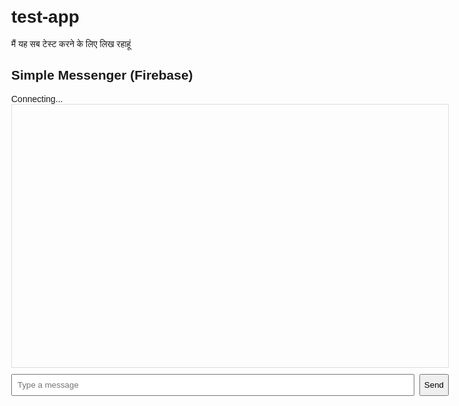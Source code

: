 # test-app
मैं यह सब टेस्ट करने के लिए लिख रहाहूं
<!doctype html>
<html>
<head>
  <meta charset="utf-8" />
  <title>Simple Messenger (Firebase)</title>
  <style>
    body{font-family: Arial; max-width:700px;margin:20px auto;}
    #messages{border:1px solid #ddd; height:400px; overflow:auto;padding:10px;}
    .msg{margin:8px 0;padding:6px;border-radius:6px;background:#f1f1f1;}
    .me{background:#d1ffd1;text-align:right;}
    #inputRow{display:flex; gap:8px; margin-top:10px;}
    input[type="text"]{flex:1;padding:8px;}
  </style>
</head>
<body>
  <h2>Simple Messenger (Firebase)</h2>
  <div id="status">Connecting...</div>
  <div id="messages"></div>

  <div id="inputRow">
    <input id="text" type="text" placeholder="Type a message" />
    <button id="sendBtn">Send</button>
  </div>

  <!-- Firebase SDKs (modular) -->
  <script type="module">
    // ====== Paste your Firebase config here (from Firebase Console) ======
    const firebaseConfig = {
      apiKey: "YOUR_API_KEY",
      authDomain: "YOUR_AUTH_DOMAIN",
      projectId: "YOUR_PROJECT_ID",
      // ... rest of config
    };
    // ===================================================================

    import { initializeApp } from "https://www.gstatic.com/firebasejs/9.24.0/firebase-app.js";
    import { getAuth, signInAnonymously, onAuthStateChanged } from "https://www.gstatic.com/firebasejs/9.24.0/firebase-auth.js";
    import { getFirestore, collection, addDoc, query, orderBy, onSnapshot, serverTimestamp } from "https://www.gstatic.com/firebasejs/9.24.0/firebase-firestore.js";

    const app = initializeApp(firebaseConfig);
    const auth = getAuth(app);
    const db = getFirestore(app);

    const statusEl = document.getElementById('status');
    const messagesEl = document.getElementById('messages');
    const textInput = document.getElementById('text');
    const sendBtn = document.getElementById('sendBtn');

    // Sign in anonymously
    signInAnonymously(auth)
      .catch(err => statusEl.textContent = 'Auth error: ' + err.message);

    let myUid = null;
    onAuthStateChanged(auth, user => {
      if (user) {
        myUid = user.uid;
        statusEl.textContent = 'Connected as: ' + myUid.slice(0,6);
        startListening();
      } else {
        statusEl.textContent = 'Signed out';
      }
    });

    // Firestore collection 'messages'
    const messagesCol = collection(db, 'messages');

    function startListening(){
      const q = query(messagesCol, orderBy('createdAt'));
      onSnapshot(q, snapshot => {
        messagesEl.innerHTML = '';
        snapshot.forEach(doc => {
          const d = doc.data();
          const div = document.createElement('div');
          div.className = 'msg' + (d.uid === myUid ? ' me' : '');
          const time = d.createdAt && d.createdAt.toDate ? d.createdAt.toDate().toLocaleTimeString() : '';
          div.innerHTML = `<small>${escapeHtml(d.name || d.uid.slice(0,6))} ${time}</small><div>${escapeHtml(d.text)}</div>`;
          messagesEl.appendChild(div);
        });
        messagesEl.scrollTop = messagesEl.scrollHeight;
      }, err => {
        console.error('listen error', err);
      });
    }

    sendBtn.addEventListener('click', async () => {
      const text = textInput.value.trim();
      if (!text) return;
      try {
        await addDoc(messagesCol, {
          text,
          uid: myUid,
          name: 'User-' + myUid.slice(0,6),
          createdAt: serverTimestamp()
        });
        textInput.value = '';
      } catch (e) {
        console.error(e);
        alert('Send failed');
      }
    });

    textInput.addEventListener('keydown', (e) => {
      if (e.key === 'Enter') sendBtn.click();
    });

    // tiny helper
    function escapeHtml(s){ return String(s).replaceAll('&','&amp;').replaceAll('<','&lt;').replaceAll('>','&gt;'); }
  </script>
</body>
</html>
